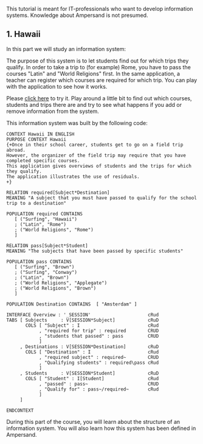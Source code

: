This tutorial is meant for IT-professionals who want to develop information systems. Knowledge about Ampersand is not presumed.

## 1. Hawaii

In this part we will study an information system: 

The purpose of this system is to let students find out for which trips they qualify. In order to take a trip to \(for example\) Rome, you have to pass the courses "Latin" and "World Religions" first. In the same application, a teacher can register which courses are required for which trip. You can play with the application to see how it works.

Please [click here](http://52.174.4.78/RAP3/scripts/123456/generated/Script_1492691871_00491882/prototype/#/Overview) to try it. Play around a little bit to find out which courses, students and trips there are and try to see what happens if you add or remove information from the system.

This information system was built by the following code:

```
CONTEXT Hawaii IN ENGLISH
PURPOSE CONTEXT Hawaii
{+Once in their school career, students get to go on a field trip abroad.
However, the organizer of the field trip may require that you have completed specific courses.
This application gives overviews of students and the trips for which they qualify.
The application illustrates the use of residuals.
+}

RELATION required[Subject*Destination]
MEANING "A subject that you must have passed to qualify for the school trip to a destination"

POPULATION required CONTAINS
   [ ("Surfing", "Hawaii")
   ; ("Latin", "Rome")
   ; ("World Religions", "Rome")
   ]

RELATION pass[Subject*Student]
MEANING "The subjects that have been passed by specific students"

POPULATION pass CONTAINS
   [ ("Surfing", "Brown")
   ; ("Surfing", "Conway")
   ; ("Latin", "Brown")
   ; ("World Religions", "Applegate")
   ; ("World Religions", "Brown")
   ]

POPULATION Destination CONTAINS  [ "Amsterdam" ]

INTERFACE Overview : '_SESSION'                     cRud
TABS [ Subjects     : V[SESSION*Subject]            cRuD
       COLS [ "Subject" : I                         cRud
            , "required for trip" : required        CRUD
            , "students that passed" : pass         CRUD
            ]
     , Destinations : V[SESSION*Destination]        cRuD
       COLS [ "Destination" : I                     cRud
            , "required subject" : required~        CRUD
            , "Qualifying students" : required\pass cRud
            ]
     , Students     : V[SESSION*Student]            cRuD
       COLS [ "Student" : I[Student]                cRud
            , "passed" : pass~                      CRUD
            , "Qualify for" : pass~/required~       cRud
            ]
     ]

ENDCONTEXT
```

During this part of the course, you will learn about the structure of an information system. You will also learn how this system has been defined in Ampersand.

